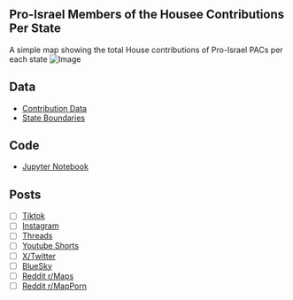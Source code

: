 ## Pro-Israel Members of the Housee Contributions Per State
A simple map showing the total House contributions of Pro-Israel PACs per each state
![Image](https://drive.google.com/uc?export=view&id=)

## Data
* [Contribution Data](https://www.opensecrets.org/industries/summary?cycle=All&ind=Q05&recipdetail=S)
* [State Boundaries](https://www.census.gov/geographies/mapping-files/time-series/geo/carto-boundary-file.html)

## Code
* [Jupyter Notebook](FormatData.ipynb)

## Posts
- [ ] [Tiktok]()
- [ ] [Instagram]()
- [ ] [Threads]()
- [ ] [Youtube Shorts]()
- [ ] [X/Twitter]()
- [ ] [BlueSky]()
- [ ] [Reddit r/Maps]()
- [ ] [Reddit r/MapPorn]()
